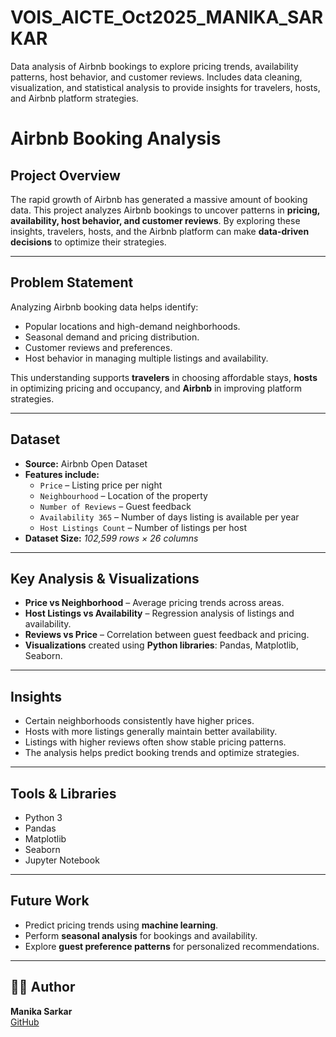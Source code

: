 # VOIS_AICTE_Oct2025_MANIKA_SARKAR
Data analysis of Airbnb bookings to explore pricing trends, availability patterns, host behavior, and customer reviews. Includes data cleaning, visualization, and statistical analysis to provide insights for travelers, hosts, and Airbnb platform strategies.
# Airbnb Booking Analysis

## Project Overview
The rapid growth of Airbnb has generated a massive amount of booking data. This project analyzes Airbnb bookings to uncover patterns in **pricing, availability, host behavior, and customer reviews**. By exploring these insights, travelers, hosts, and the Airbnb platform can make **data-driven decisions** to optimize their strategies.

---

## Problem Statement
Analyzing Airbnb booking data helps identify:

- Popular locations and high-demand neighborhoods.
- Seasonal demand and pricing distribution.
- Customer reviews and preferences.
- Host behavior in managing multiple listings and availability.

This understanding supports **travelers** in choosing affordable stays, **hosts** in optimizing pricing and occupancy, and **Airbnb** in improving platform strategies.

---

## Dataset
- **Source:** Airbnb Open Dataset
- **Features include:**
  - `Price` – Listing price per night
  - `Neighbourhood` – Location of the property
  - `Number of Reviews` – Guest feedback
  - `Availability 365` – Number of days listing is available per year
  - `Host Listings Count` – Number of listings per host
- **Dataset Size:** *102,599 rows × 26 columns*

---

## Key Analysis & Visualizations
- **Price vs Neighborhood** – Average pricing trends across areas.
- **Host Listings vs Availability** – Regression analysis of listings and availability.
- **Reviews vs Price** – Correlation between guest feedback and pricing.
- **Visualizations** created using **Python libraries**: Pandas, Matplotlib, Seaborn.

---

## Insights
- Certain neighborhoods consistently have higher prices.
- Hosts with more listings generally maintain better availability.
- Listings with higher reviews often show stable pricing patterns.
- The analysis helps predict booking trends and optimize strategies.

---

## Tools & Libraries
- Python 3
- Pandas
- Matplotlib
- Seaborn
- Jupyter Notebook

---

## Future Work
- Predict pricing trends using **machine learning**.
- Perform **seasonal analysis** for bookings and availability.
- Explore **guest preference patterns** for personalized recommendations.

---

## 👩‍💻 Author

**Manika Sarkar**  
[GitHub](https://github.com/Manika7777)
